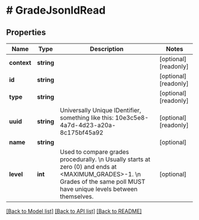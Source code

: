 # # GradeJsonldRead

## Properties

Name | Type | Description | Notes
------------ | ------------- | ------------- | -------------
**context** | **string** |  | [optional] [readonly]
**id** | **string** |  | [optional] [readonly]
**type** | **string** |  | [optional] [readonly]
**uuid** | **string** | Universally Unique IDentifier, something like this: 10e3c5e8-4a7d-4d23-a20a-8c175bf45a92 | [optional] [readonly]
**name** | **string** |  | [optional]
**level** | **int** | Used to compare grades procedurally.  \\n Usually starts at zero (0) and ends at &lt;MAXIMUM_GRADES&gt;-1.  \\n Grades of the same poll MUST have unique levels between themselves. | [optional]

[[Back to Model list]](../../README.md#models) [[Back to API list]](../../README.md#endpoints) [[Back to README]](../../README.md)
